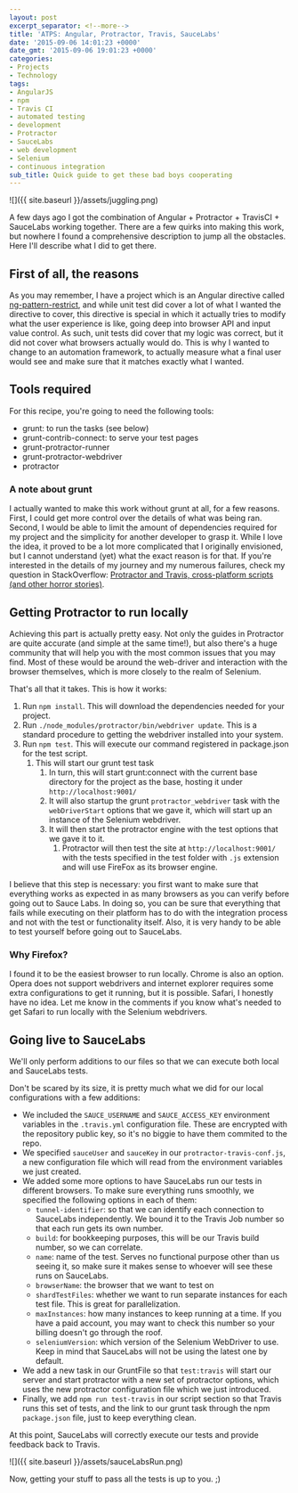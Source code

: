 ```yaml
---
layout: post
excerpt_separator: <!--more-->
title: 'ATPS: Angular, Protractor, Travis, SauceLabs'
date: '2015-09-06 14:01:23 +0000'
date_gmt: '2015-09-06 19:01:23 +0000'
categories:
- Projects
- Technology
tags:
- AngularJS
- npm
- Travis CI
- automated testing
- development
- Protractor
- SauceLabs
- web development
- Selenium
- continuous integration
sub_title: Quick guide to get these bad boys cooperating
---
```


![]({{ site.baseurl }}/assets/juggling.png)

A few days ago I got the combination of Angular + Protractor + TravisCI + SauceLabs working together. There are a few quirks into making this work, but nowhere I found a comprehensive description to jump all the obstacles. Here I'll describe what I did to get there.

<!--more-->

## First of all, the reasons

As you may remember, I have a project which is an Angular directive called [ng-pattern-restrict](https://github.com/AlphaGit/ng-pattern-restrict/), and while unit test did cover a lot of what I wanted the directive to cover, this directive is special in which it actually tries to modify what the user experience is like, going deep into browser API and input value control. As such, unit tests did cover that my logic was correct, but it did not cover what browsers actually would do. This is why I wanted to change to an automation framework, to actually measure what a final user would see and make sure that it matches exactly what I wanted.

## Tools required

For this recipe, you're going to need the following tools:

- grunt: to run the tasks (see below)
- grunt-contrib-connect: to serve your test pages
- grunt-protractor-runner
- grunt-protractor-webdriver
- protractor

### A note about grunt

I actually wanted to make this work without grunt at all, for a few reasons. First, I could get more control over the details of what was being ran. Second, I would be able to limit the amount of dependencies required for my project and the simplicity for another developer to grasp it. While I love the idea, it proved to be a lot more complicated that I originally envisioned, but I cannot understand (yet) what the exact reason is for that. If you're interested in the details of my journey and my numerous failures, check my question in StackOverflow: [Protractor and Travis, cross-platform scripts (and other horror stories)](https://gist.github.com/AlphaGit/d4564d5103c1a2b452c99d4bd5940d21).

## Getting Protractor to run locally

Achieving this part is actually pretty easy. Not only the guides in Protractor are quite accurate (and simple at the same time!), but also there's a huge community that will help you with the most common issues that you may find. Most of these would be around the web-driver and interaction with the browser themselves, which is more closely to the realm of Selenium.

<script src="https://gist.github.com/AlphaGit/176a7eede22fd1e5a77c.js"></script>

That's all that it takes. This is how it works:

1. Run `npm install`. This will download the dependencies needed for your project.
1. Run `./node_modules/protractor/bin/webdriver update`. This is a standard procedure to getting the webdriver installed into your system.
1. Run `npm test`. This will execute our command registered in package.json for the test script.
    1. This will start our grunt test task
        1. In turn, this will start grunt:connect with the current base directory for the project as the base, hosting it under `http://localhost:9001/`
        1. It will also startup the grunt `protractor_webdriver` task with the `webDriverStart` options that we gave it, which will start up an instance of the Selenium webdriver.
        1. It will then start the protractor engine with the test options that we gave it to it.
            1. Protractor will then test the site at `http://localhost:9001/` with the tests specified in the test folder with `.js` extension and will use FireFox as its browser engine.

I believe that this step is necessary: you first want to make sure that everything works as expected in as many browsers as you can verify before going out to Sauce Labs. In doing so, you can be sure that everything that fails while executing on their platform has to do with the integration process and not with the test or functionality itself. Also, it is very handy to be able to test yourself before going out to SauceLabs.

### Why Firefox?

I found it to be the easiest browser to run locally. Chrome is also an option. Opera does not support webdrivers and internet explorer requires some extra configurations to get it running, but it is possible. Safari, I honestly have no idea. Let me know in the comments if you know what's needed to get Safari to run locally with the Selenium webdrivers.

## Going live to SauceLabs

We'll only perform additions to our files so that we can execute both local and SauceLabs tests.

<script src="https://gist.github.com/AlphaGit/0f9e8bb35dd32a927477.js"></script>

Don't be scared by its size, it is pretty much what we did for our local configurations with a few additions:


- We included the `SAUCE_USERNAME` and `SAUCE_ACCESS_KEY` environment variables in the `.travis.yml` configuration file. These are encrypted with the repository public key, so it's no biggie to have them commited to the repo.
- We specified `sauceUser` and `sauceKey` in our `protractor-travis-conf.js`, a new configuration file which will read from the environment variables we just created.
- We added some more options to have SauceLabs run our tests in different browsers. To make sure everything runs smoothly, we specified the following options in each of them:
    - `tunnel-identifier`: so that we can identify each connection to SauceLabs independently. We bound it to the Travis Job number so that each run gets its own number.
    - `build`: for bookkeeping purposes, this will be our Travis build number, so we can correlate.
    - `name`: name of the test. Serves no functional purpose other than us seeing it, so make sure it makes sense to whoever will see these runs on SauceLabs.
    - `browserName`: the browser that we want to test on
    - `shardTestFiles`: whether we want to run separate instances for each test file. This is great for parallelization.
    - `maxInstances`: how many instances to keep running at a time. If you have a paid account, you may want to check this number so your billing doesn't go through the roof.
    - `seleniumVersion`: which version of the Selenium WebDriver to use. Keep in mind that SauceLabs will not be using the latest one by default.
- We add a new task in our GruntFile so that `test:travis` will start our server and start protractor with a new set of protractor options, which uses the new protractor configuration file which we just introduced.
- Finally, we add `npm run test-travis` in our script section so that Travis runs this set of tests, and the link to our grunt task through the npm `package.json` file, just to keep everything clean.

At this point, SauceLabs will correctly execute our tests and provide feedback back to Travis.

![]({{ site.baseurl }}/assets/sauceLabsRun.png)


Now, getting your stuff to pass all the tests is up to you. ;)
